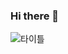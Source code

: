 ### Hi there 👋

![타이틀](https://user-images.githubusercontent.com/67588757/136405743-53c3f9b2-5ca4-42b9-806f-0463f2941ae3.png)

<!--
**choihooo/choihooo** is a ✨ _special_ ✨ repository because its `README.md` (this file) appears on your GitHub profile.

Here are some ideas to get you started:

- 🔭 I’m currently working on ...
- 🌱 I’m currently learning ...
- 👯 I’m looking to collaborate on ...
- 🤔 I’m looking for help with ...
- 💬 Ask me about ...
- 📫 How to reach me: ...
- 😄 Pronouns: ...
- ⚡ Fun fact: ...
-->
